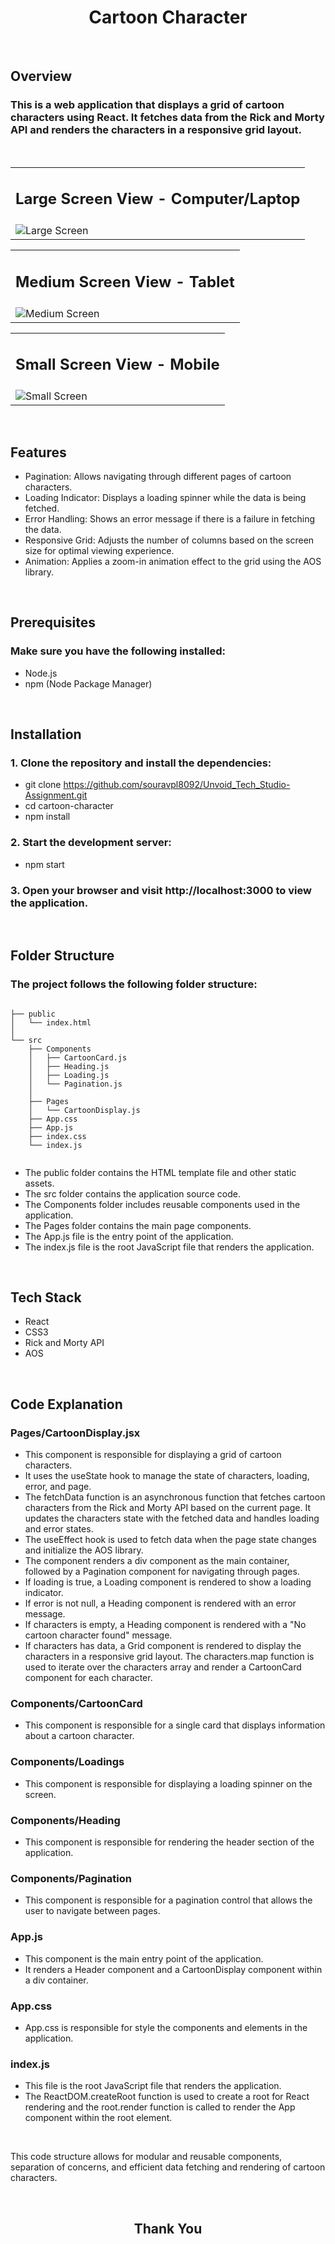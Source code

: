 <h1 align="center"> Cartoon Character </h1>

<br/>

<h2>Overview</h2>
 
### This is a web application that displays a grid of cartoon characters using React. It fetches data from the Rick and Morty API and renders the characters in a responsive grid layout.

<br/>

<table>
<tr>
    <td>
      <h2 align="center">Large Screen View - Computer/Laptop</h2>
    </td>
  </tr>
  <tr>
    <td>
      <img src="https://i.imgur.com/zEZ0Mkn.png" alt="Large Screen">
    </td>
  </tr>
</table>

<table>
<tr>
    <td>
      <h2 align="center">Medium Screen View - Tablet</h2>
    </td>
  </tr>
  <tr>
    <td>
      <img src="https://i.imgur.com/cSNyQH2.png" alt="Medium Screen">
    </td> 
  </tr>
</table>

<table>
<tr>
    <td>
      <h2 align="center">Small Screen View - Mobile</h2>
    </td>
  </tr>
  <tr>
    <td>
      <img src="https://i.imgur.com/vESV9vW.png" alt="Small Screen">
    </td>
  </tr>
</table>

<br/>

<h2>Features</h2>

- Pagination: Allows navigating through different pages of cartoon characters.
- Loading Indicator: Displays a loading spinner while the data is being fetched.
- Error Handling: Shows an error message if there is a failure in fetching the data.
- Responsive Grid: Adjusts the number of columns based on the screen size for optimal viewing experience.
- Animation: Applies a zoom-in animation effect to the grid using the AOS library.

<br/>

<h2>Prerequisites</h2>

### Make sure you have the following installed:

- Node.js
- npm (Node Package Manager)

<br/>

## Installation

### 1. Clone the repository and install the dependencies:

- git clone https://github.com/souravpl8092/Unvoid_Tech_Studio-Assignment.git
- cd cartoon-character
- npm install

### 2. Start the development server:

- npm start

### 3. Open your browser and visit http://localhost:3000 to view the application.

<br/>

## Folder Structure

### The project follows the following folder structure:

```

├── public
│   └── index.html
│
└── src
    ├── Components
    │   ├── CartoonCard.js
    │   ├── Heading.js
    │   ├── Loading.js
    │   └── Pagination.js
    │
    ├── Pages
    │   └── CartoonDisplay.js
    ├── App.css
    ├── App.js
    ├── index.css
    └── index.js


```

- The public folder contains the HTML template file and other static assets.
- The src folder contains the application source code.
- The Components folder includes reusable components used in the application.
- The Pages folder contains the main page components.
- The App.js file is the entry point of the application.
- The index.js file is the root JavaScript file that renders the application.

<br/>

## Tech Stack

- React
- CSS3
- Rick and Morty API
- AOS

<br/>

## Code Explanation

### Pages/CartoonDisplay.jsx

- This component is responsible for displaying a grid of cartoon characters.
- It uses the useState hook to manage the state of characters, loading, error, and page.
- The fetchData function is an asynchronous function that fetches cartoon characters from the Rick and Morty API based on the current page. It updates the characters state with the fetched data and handles loading and error states.
- The useEffect hook is used to fetch data when the page state changes and initialize the AOS library.
- The component renders a div component as the main container, followed by a Pagination component for navigating through pages.
- If loading is true, a Loading component is rendered to show a loading indicator.
- If error is not null, a Heading component is rendered with an error message.
- If characters is empty, a Heading component is rendered with a "No cartoon character found" message.
- If characters has data, a Grid component is rendered to display the characters in a responsive grid layout. The characters.map function is used to iterate over the characters array and render a CartoonCard component for each character.

### Components/CartoonCard

- This component is responsible for a single card that displays information about a cartoon character.

### Components/Loadings

- This component is responsible for displaying a loading spinner on the screen.

### Components/Heading

- This component is responsible for rendering the header section of the application.

### Components/Pagination

- This component is responsible for a pagination control that allows the user to navigate between pages.

### App.js

- This component is the main entry point of the application.
- It renders a Header component and a CartoonDisplay component within a div container.

### App.css

- App.css is responsible for style the components and elements in the application.

### index.js

- This file is the root JavaScript file that renders the application.
- The ReactDOM.createRoot function is used to create a root for React rendering and the root.render function is called to render the App component within the root element.

<br/>

This code structure allows for modular and reusable components, separation of concerns, and efficient data fetching and rendering of cartoon characters.

<br/>

<h2 align="center">Thank You</h2>
